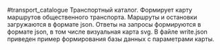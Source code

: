 #transport_catalogue
Транспортный каталог. Формирует карту маршрутов общественного транспорта.
Маршруты и остановки загружаются в формате json.
Ответы на запросы формируются в формате json, в том числе визуальная карта svg.
В файле write.json приведен пример формирования базы данных с параметрами карты.